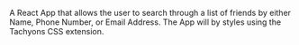 A React App that allows the user to search through a list of friends by either
Name, Phone Number, or Email Address. The App will by styles using the Tachyons
CSS extension.
